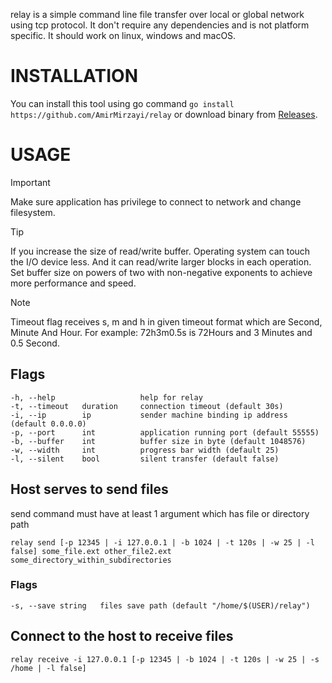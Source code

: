 relay is a simple command line file transfer over local or global network using tcp protocol.
It don't require any dependencies and is not platform specific. It should work on linux, windows and macOS.

# INSTALLATION
You can install this tool using go command `go install https://github.com/AmirMirzayi/relay` or download binary from [Releases](https://github.com/AmirMirzayi/relay/releases).

# USAGE
> [!IMPORTANT]
> Make sure application has privilege to connect to network and change filesystem.

> [!TIP]
> If you increase the size of read/write buffer. Operating system can touch the I/O device less. And it can read/write larger blocks in each operation. Set buffer size on powers of two with non-negative exponents to achieve more performance and speed.

> [!NOTE]
> Timeout flag receives s, m and h in given timeout format which are Second, Minute And Hour. For example: 72h3m0.5s is 72Hours and 3 Minutes and 0.5 Second.

## Flags
```
-h, --help                   help for relay
-t, --timeout   duration     connection timeout (default 30s)
-i, --ip        ip           sender machine binding ip address (default 0.0.0.0)
-p, --port      int          application running port (default 55555)
-b, --buffer    int          buffer size in byte (default 1048576)
-w, --width     int          progress bar width (default 25)
-l, --silent    bool         silent transfer (default false)
```

## Host serves to send files
send command must have at least 1 argument which has file or directory path
```
relay send [-p 12345 | -i 127.0.0.1 | -b 1024 | -t 120s | -w 25 | -l false] some_file.ext other_file2.ext some_directory_within_subdirectories
```

### Flags
```
-s, --save string   files save path (default "/home/$(USER)/relay")
```

## Connect to the host to receive files
```
relay receive -i 127.0.0.1 [-p 12345 | -b 1024 | -t 120s | -w 25 | -s /home | -l false]
```
